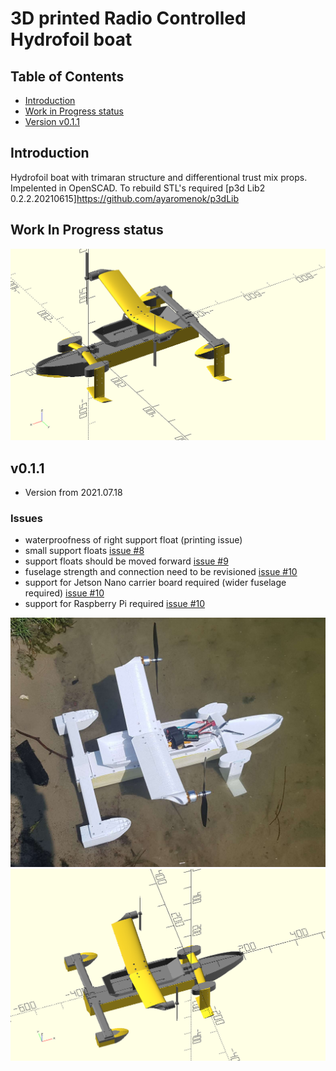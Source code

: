 # 3D printed Radio Controlled Hydrofoil boat

## Table of Contents

 - [Introduction](#intro)
 - [Work in Progress status](#wip)
 - [Version v0.1.1](#v0_1_1)

## Introduction

Hydrofoil boat with trimaran structure and differentional trust mix props.
Impelented in OpenSCAD. To rebuild STL's required [p3d Lib2 0.2.2.20210615]https://github.com/ayaromenok/p3dLib

## Work In Progress status<a name="wip"></a>

![HydroFoil boat](https://github.com/ayaromenok/p3dRcHydroFoilBoat/blob/master/png/_assembly.png?raw=true)

## v0.1.1 <a name="#v0_1_1"></a>

- Version from 2021.07.18

### Issues
  - waterproofness of right support float (printing issue)
  - small support floats [issue #8](https://github.com/ayaromenok/p3dRcHydroFoilBoat/issues/8)
  - support floats should be moved forward [issue #9](https://github.com/ayaromenok/p3dRcHydroFoilBoat/issues/9)
  - fuselage strength and connection need to be revisioned [issue #10](https://github.com/ayaromenok/p3dRcHydroFoilBoat/issues/10)
  - support for Jetson Nano carrier board required (wider fuselage required) [issue #10](https://github.com/ayaromenok/p3dRcHydroFoilBoat/issues/10)
  - support for Raspberry Pi required [issue #10](https://github.com/ayaromenok/p3dRcHydroFoilBoat/issues/10)
  
![HydroFoil boat](https://github.com/ayaromenok/p3dRcHydroFoilBoat/blob/master/png/real_v0.1.0.jpg?raw=true)
![HydroFoil boat](https://github.com/ayaromenok/p3dRcHydroFoilBoat/blob/master/png/scad_v0.1.0.png?raw=true)
